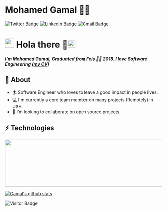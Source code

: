 # Mohamed Gamal 👨‍💻
[![Twitter Badge](https://img.shields.io/badge/@abu_galala-30302f?style=flat&logo=twitter&logoColor=blue)](https://twitter.com/abu_galala)
[![Linkedin Badge](https://img.shields.io/badge/mohamedabugalala-30302f?style=flat&logo=linkedin&logoColor=white)](https://linkedin.com/in/mohamedabugalala)
[![Gmail Badge](https://img.shields.io/badge/mohamed.abugalala@gmai.com-30302f?style=flat&logo=Gmail&logoColor=red)](mailto:mohamed.abugalala@gmai.com)


# <img src="https://github.com/TheDudeThatCode/TheDudeThatCode/blob/master/Assets/Hi.gif" width="29px"> Hola there 👋<img src="https://github.com/TheDudeThatCode/TheDudeThatCode/blob/master/Assets/Earth.gif" width="24px">           
##### I'm Mohamed Gamal, Graduated from Fcis 👨‍💻 2018. I love Software Engineering [(my CV)](https://github.com/mohamedGamalAbuGalala/mohamedGamalAbuGalala/blob/master/Mohamed&#32;Gamal-&#32;Software&#32;Engineer.pdf)

## 🧐 About
- 🏄‍ Software Engineer who loves to leave a good impact in people lives.
- 💻 I'm currently a core team member on many projects (Remotely) in USA.
- 👯 I’m looking to collaborate on open source projects.


## ⚡ Technologies

<a href="https://codetrace.com/users/mohamedGamalAbuGalala"><img src="https://codetrace.com/widget/mohamedGamalAbuGalala" width="660" height="150" /></a>


[![Gamal's github stats](https://github-readme-stats.vercel.app/api?username=mohamedGamalAbuGalala&count_private=true&show_icons=true&title_color=fff&icon_color=79ff97&text_color=9f9f9f&bg_color=151515)]()

![Visitor Badge](https://visitor-badge.laobi.icu/badge?page_id=mohamedGamalAbuGalala)


<!--
### Hi there 👋
##### Check my [CV](https://github.com/mohamedGamalAbuGalala/mohamedGamalAbuGalala/blob/master/Mohamed&#32;Gamal-&#32;Software&#32;Engineer.pdf)

- 🔭 I’m currently working on Project with(Node with typescript, Prisma, react)
- ⚡ Fun fact: You don't know what you don't know :joy:

- 🌱 I’m currently learning
    * [Microsrvice with node.js](https://www.udemy.com/course/microservices-with-node-js-and-react/)
    
- 🌱 I love to learn new things and ready to help others.
- 🎨 In my free time, you'll find me listening music or watching some series.
- 💬 Ask me about Anything around js world, maybe I can help or learn about new stuff.

<img align="right" alt="GIF" src="https://miro.medium.com/max/875/1*Urc28sbnORGOW5oyohQ06g.gif" width="340px" />


![JavaScript](https://img.shields.io/badge/-JavaScript-black?style=flat-square&logo=javascript)
![Nodejs](https://img.shields.io/badge/-Nodejs-black?style=flat-square&logo=Node.js)
![React](https://img.shields.io/badge/-React-black?style=flat-square&logo=react)
![Redux](https://img.shields.io/badge/-Redux-black?style=flat-square&logo=Redux)
![TypeScript](https://img.shields.io/badge/-TypeScript-007ACC?style=flat-square&logo=typescript)
![GraphQL](https://img.shields.io/badge/-GraphQL-E10098?style=flat-square&logo=graphql)
![Apollo GraphQL](https://img.shields.io/badge/-Apollo%20GraphQL-311C87?style=flat-square&logo=apollo-graphql)
![Type GraphQL](https://img.shields.io/badge/-Type%20GraphQL-311C87?style=flat-square&logo=type-graphql)
![MongoDB](https://img.shields.io/badge/-MongoDB-black?style=flat-square&logo=mongodb)
![Elastic Search](https://img.shields.io/badge/-elastic-black?style=flat-square&logo=elastic)
![CSS3](https://img.shields.io/badge/-CSS3-1572B6?style=flat-square&logo=css3)
![PostgreSQL](https://img.shields.io/badge/-PostgreSQL-336791?style=flat-square&logo=postgresql)
![MySQL](https://img.shields.io/badge/-MySQL-black?style=flat-square&logo=mysql)
![Heroku](https://img.shields.io/badge/-Heroku-430098?style=flat-square&logo=heroku)
![Docker](https://img.shields.io/badge/-Docker-black?style=flat-square&logo=docker)
![Amazon AWS](https://img.shields.io/badge/Amazon%20AWS-232F3E?style=flat-square&logo=amazon-aws)
![Git](https://img.shields.io/badge/-Git-black?style=flat-square&logo=git)
![GitHub](https://img.shields.io/badge/-GitHub-181717?style=flat-square&logo=github)
![GitLab](https://img.shields.io/badge/-GitLab-FCA121?style=flat-square&logo=gitlab)
![BitBucket](https://img.shields.io/badge/-BitBucket-darkblue?style=flat-square&logo=bitbucket)

-->

<!--
**mohamedGamalAbuGalala/mohamedGamalAbuGalala** is a ✨ _special_ ✨ repository because its `README.md` (this file) appears on your GitHub profile.

Here are some ideas to get you started:

- 🔭 I’m currently working on ...
- 🌱 I’m currently learning ...
- 👯 I’m looking to collaborate on ...
- 🤔 I’m looking for help with ...
- 💬 Ask me about ...
- 📫 How to reach me: ...
- 😄 Pronouns: ...
- ⚡ Fun fact: ...
-->

